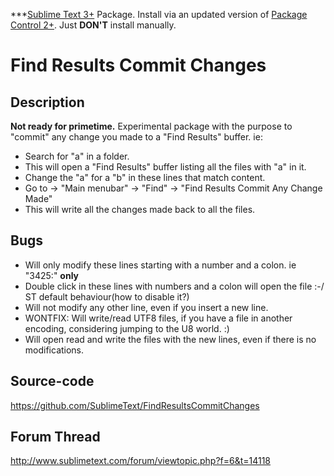 ***[Sublime Text 3+](http://www.sublimetext.com/) Package. Install via an updated version of  [Package Control 2+](https://sublime.wbond.net/installation). Just **DON'T** install manually.

# Find Results Commit Changes

## Description

**Not ready for primetime.** Experimental package with the purpose to "commit" any change you made to a "Find Results" buffer. ie:
- Search for "a" in a folder.
- This will open a "Find Results" buffer listing all the files with "a" in it.
- Change the "a" for a "b" in these lines that match content.
- Go to -> "Main menubar" -> "Find" -> "Find Results Commit Any Change Made"
- This will write all the changes made back to all the files.

## Bugs

- Will only modify these lines starting with a number and a colon. ie "3425:" **only**
- Double click in these lines with numbers and a colon will open the file :-/  ST default behaviour(how to disable it?)
- Will not modify any other line, even if you insert a new line.
- WONTFIX: Will write/read UTF8 files, if you have a file in another encoding, considering jumping to the U8 world. :)
- Will open read and write the files with the new lines, even if there is no modifications.

## Source-code

https://github.com/SublimeText/FindResultsCommitChanges

## Forum Thread

http://www.sublimetext.com/forum/viewtopic.php?f=6&t=14118